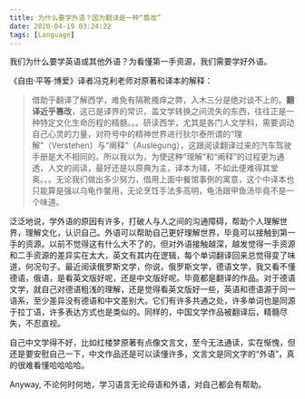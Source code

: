 ```yaml
---
title: 为什么要学外语？因为翻译是一种“篡改”
date: 2020-04-19 03:24:22
tags: [Language]
---
```

我们为什么要学英语或其他外语？为看懂第一手资源，我们需要学好外语。

《自由·平等·博爱》译者冯克利老师对原著和译本的解释：
>借助于翻译了解西学，难免有隔靴搔痒之弊，入木三分是绝对谈不上的。**翻译近乎篡改**，这已是译界的常识，盖文学转换之间流失的东西，往往正是一种特定文化生命历程的精髓。。。研读西学，尤其是各门人文学科，需要调动自己心灵的力量，对符号中的精神世界进行狄尔泰所谓的“理解”（Verstehen）与“阐释”（Auslegung），这跟阅读翻译过来的汽车驾驶手册是大不相同的。所以我以为，为使这种“理解”和“阐释”的过程更为通透，人文的阅读，最好还是以原典为主，译本为辅，不如此便难得其堂奥。。。无论我们做出多少努力，借用上面中餐馆事例的寓意，这个中译本也只能算是强以乌龟作鳖用，无论烹饪手法多高明，龟汤跟甲鱼汤毕竟不是一个味道。

泛泛地说，学外语的原因有许多，打破人与人之间的沟通障碍，帮助个人理解世界，理解文化，认识自己。外语可以帮助自己更好理解世界，毕竟可以接触到第一手的资源。以前不觉得这有什么大不了的，但对外语接触越深，越发觉得一手资源和二手资源的差异实在太大，英文有其内在逻辑，每个单词翻译回来总觉得变了味道，何况句子。最近阅读俄罗斯文学，你说，俄罗斯文学，德语文学，我又看不懂德语，俄语，是看英文版好呢，还是中文版好呢。毕竟都是翻译的作品。对于德语文学，就自己对德语粗浅的理解，还是觉得看英文版好一些，英语和德语源于同一语系，至少差异没有德语和中文差别大。它们有许多共通之处，许多单词也是同源于拉丁语，许多表达方式也是类似的。同样的，中国文学作品被翻译后，精髓尽失，不忍直视。

自己中文学得不好，比如红楼梦原著有点像文言文，至今无法通读，实在惭愧，但还是要安慰自己一下，中文作品还是可以读懂许多，文言文是同文字的“外语”，真的很难看懂哈哈哈哈。

Anyway, 不论何时何地，学习语言无论母语和外语，对自己都会有帮助。